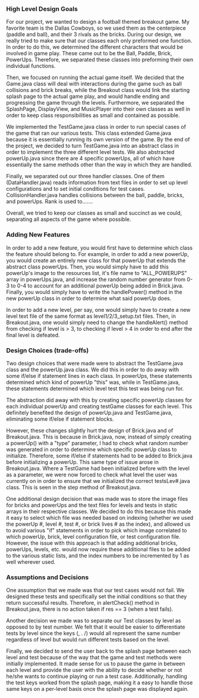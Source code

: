 ### High Level Design Goals
For our project, we wanted to design a football themed breakout game.  My favorite team is the Dallas Cowboys, so we used them as the centerpiece (paddle and ball), and their 3 rivals as the bricks.  During our design, we really tried to make sure that our classes each only preformed one function.  In order to do this, we determined the different characters that would be involved in game play.  These came out to be the Ball, Paddle, Brick, PowerUps.  Therefore, we separated these classes into preforming their own individual functions.  

Then, we focused on running the actual game itself.  We decided that the Game.java class will deal with interactions during the game such as ball collisions and brick breaks, while the Breakout class would link the starting splash page to the actual game play, and would handle ending and progressing the game through the levels.  Furthermore, we separated the SplashPage, DisplayView, and MusicPlayer into their own classes as well in order to keep class responsibilities as small and contained as possible.

We implemented the TestGame.java class in order to run special cases of the game that ran our various tests.  This class extended Game.java because it is essentially running its own version of the game.  By the end of the project, we decided to turn TestGame.java into an abstract class in order to implement the three different level tests.  We also abstracted powerUp.java since there are 4 specific powerUps, all of which have essentially the same methods other than the way in which they are handled.

Finally, we separated out our three handler classes.  One of them (DataHandler.java) reads information from text files in order to set up level configurations and to set initial conditions for test cases.  CollisionHandler.java handles collisions between the ball, paddle, bricks, and powerUps.  Rank is used to....... 

Overall, we tried to keep our classes as small and succinct as we could, separating all aspects of the game where possible.
    
### Adding New Features
In order to add a new feature, you would first have to determine which class the feature should belong to.  For example, in order to add a new powerUp, you would create an entirely new class for that powerUp that extends the abstract class powerUps.  Then, you would simply have to add this powerUp's image to the resources list, it's file name to "ALL_POWERUPS" array in powerUps.java, and increase the random number generator from 0-3 to 0-4 to account for an additional powerUp being added in Brick.java.  Finally, you would simply have to write the handlePower() method in the new powerUp class in order to determine what said powerUp does.  

In order to add a new level, per say, one would simply have to create a new level text file of the same format as level1/2/3_setup.txt files.  Then, in Breakout.java, one would simply need to change the handleAlert() method from checking if level is > 3, to checking if level > 4 in order to end after the final level is defeated.

### Design Choices (trade-offs)
Two design choices that were made were to abstract the TestGame.java class and the powerUp.java class.  We did this in order to do away with some if/else if statement lines in each class.  In powerUps, these statements determined which kind of powerUp "this" was, while in TestGame.java, these statements determined which level test this test was being run for.

The abstraction did away with this by creating specific powerUp classes for each individual powerUp and creating testGame classes for each level.  This definitely benefited the design of powerUp.java and TestGame.java, eliminating some if/else if statement blocks.  

However, these changes slightly hurt the design of Brick.java and of Breakout.java.  This is because in Brick.java, now, instead of simply creating a powerUp() with a "type" parameter, I had to check what random number was generated in order to determine which specific powerUp class to initialize.  Therefore, some if/else if statements had to be added to Brick.java before initializing a powerUp.  This same type of issue arose in Breakout.java.  Where a TestGame had been initialized before with the level as a parameter, we were now forced to check what level the user was currently on in order to ensure that we initialized the correct testsLev#.java class.  This is seen in the step method of Breakout.java. 

One additional design decision that was made was to store the image files for bricks and powerUps and the text files for levels and tests in static arrays in their respective classes.  We decided to do this because this made it easy to select which file was needed based on indexing (whether we used the powerUp #, level #, test #, or brick lives # as the index), and allowed us to avoid various "if" statements in order to pick which image correlated to which powerUp, brick, level configuration file, or test configuration file.  However, the issue with this approach is that adding additional bricks, powerUps, levels, etc. would now require these additional files to be added to the various static lists, and the index numbers to be incremented by 1 as well wherever used.    

### Assumptions and Decisions
One assumption that we made was that our test cases would not fail.  We designed these tests and specifically set the initial conditions so that they return successful results.  Therefore, in alertCheck() method in Breakout.java, there is no action taken if res == 3 (when a test fails).  

Another decision we made was to separate our Test classes by level as opposed to by test number.  We felt that it would be easier to differentiate tests by level since the keys (, . /) would all represent the same number regardless of level but would run different tests based on the level.  

Finally, we decided to send the user back to the splash page between each level and test because of the way that the game and test methods were initially implemented.  It made sense for us to pause the game in between each level and provide the user with the ability to decide whether or not he/she wants to continue playing or run a test case.  Additionally, handling the test keys worked from the splash page, making it a easy to handle those same keys on a per-level basis once the splash page was displayed again.  